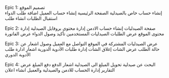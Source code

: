Epic 1:
تصميم الموقع  
إنشاء حساب خاص بالصيدلية
الصفحة الرئيسية
إنشاء حساب العميل
اضافة طلب الدواء
استقبال الطلبات 
انشاء طلب 




Epic 2:
صفحة الصيدليات
إنشاء حساب الادمن
إدارة محتوى بروفايل  الصيدلية
إدارة محتوى الموقع
عرض الطلبات الصيدليات المستخدمين
تأكيد وصول الدواء
عرض الفاتورة





Epic 3:
عرض الصيدليات المشتركة في الموقع
التواصل مع العميل
وصول اشعار عن حالة الطلب
عرض الشات
إغلاق الشات
إدارة طلبات الأدوية الدورية
اشعار ادارة طلب الأدوية الدوري






Epic 4:
البحث عن صيدلية 
تحويل المبلغ الى الصيدلية 
اشعار الدفع
دفع المبلغ
عرض التقارير
إدارة الحساب للادمن والصيدلية والعميل
انشاء اعلان

